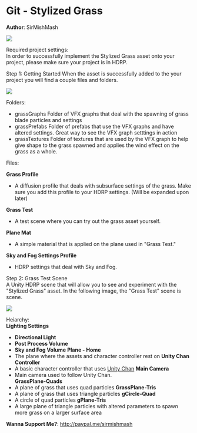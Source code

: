 # Git - Stylized Grass
**Author**: SirMishMash  

<img src = "https://github.com/SirMishMash/Unity-StylizedGrass/blob/main/Git_docImages/Grass1.PNG" />  

Required project settings:  
In order to successfully implement the Stylized Grass asset onto your project, please make sure your project is in HDRP.

Step 1: Getting Started
When the asset is successfully added to the your project you will find a couple files and folders. 

<img src = "https://github.com/SirMishMash/Unity-StylizedGrass/blob/main/Git_docImages/Starting1.PNG" />

Folders:
- grassGraphs      Folder of VFX graphs that deal with the spawning of grass blade particles and settings
- grassPrefabs     Folder of prefabs that use the VFX graphs and have altered settings. Great way to see the VFX graph setttings in action
- grassTextures    Folder of textures that are used by the VFX graph to help give shape to the grass spawned and applies the wind effect on the grass as a whole.

Files:  

**Grass Profile**  
  - A diffusion profile that deals with subsurface settings of the grass. Make sure you add this profile to your HDRP settings. (Will be expanded upon later)  
  
**Grass Test**  
  - A test scene where you can try out the grass asset yourself.
  
**Plane Mat**  
  - A simple material that is applied on the plane used in "Grass Test."  
  
**Sky and Fog Settings Profile**  
  - HDRP settings that deal with Sky and Fog.  

Step 2: Grass Test Scene  
A Unity HDRP scene that will allow you to see and experiment with the "Stylized Grass" asset. In the following image, the "Grass Test" scene is scene.  

<img src = "https://github.com/SirMishMash/Unity-StylizedGrass/blob/main/Git_docImages/Scene1.PNG" />  

Heiarchy:  
**Lighting Settings**  
- **Directional Light**
- **Post Process Volume**
- **Sky and Fog Volume**
**Plane - Home**  
- The plane where the assets and character controller rest on
**Unity Chan Controller**  
- A basic character controller that uses [Unity Chan](https://assetstore.unity.com/packages/3d/characters/unity-chan-model-18705) 
**Main Camera**  
- Main camera used to follow Unity Chan.            
**GrassPlane-Quads**  
- A plane of grass that uses quad particles 
**GrassPlane-Tris**  
- A plane of grass that uses triangle particles 
**gCircle-Quad**  
- A circle of quad particles
**gPlane-Tris**
- A large plane of triangle particles with altered parameters to spawn more grass on a larger surface area


**Wanna Support Me?**: http://paypal.me/sirmishmash
